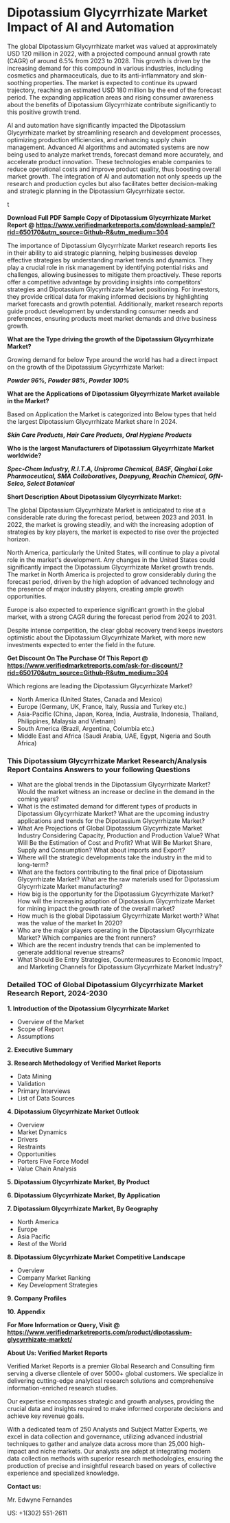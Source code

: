 <meta name="title" content="Global Dipotassium Glycyrrhizate Market Impact of AI and Automation"><meta name="description" content="The global Dipotassium Glycyrrhizate market was valued at approximately USD 120 million in 2022, with a projected compound annual growth rate (CAGR) of around 6.5% fro"><meta name="title" content="Dipotassium Glycyrrhizate Market Size, Share, Scope, Trends, Growth, Opportunities, Analysis, Forecast"><h1>Dipotassium Glycyrrhizate Market Impact of AI and Automation</h1><p>The global Dipotassium Glycyrrhizate market was valued at approximately USD 120 million in 2022, with a projected compound annual growth rate (CAGR) of around 6.5% from 2023 to 2028. This growth is driven by the increasing demand for this compound in various industries, including cosmetics and pharmaceuticals, due to its anti-inflammatory and skin-soothing properties. The market is expected to continue its upward trajectory, reaching an estimated USD 180 million by the end of the forecast period. The expanding application areas and rising consumer awareness about the benefits of Dipotassium Glycyrrhizate contribute significantly to this positive growth trend.</p><p>AI and automation have significantly impacted the Dipotassium Glycyrrhizate market by streamlining research and development processes, optimizing production efficiencies, and enhancing supply chain management. Advanced AI algorithms and automated systems are now being used to analyze market trends, forecast demand more accurately, and accelerate product innovation. These technologies enable companies to reduce operational costs and improve product quality, thus boosting overall market growth. The integration of AI and automation not only speeds up the research and production cycles but also facilitates better decision-making and strategic planning in the Dipotassium Glycyrrhizate sector.</p>t</p><p id="" class=""><strong>Download Full PDF Sample Copy of Dipotassium Glycyrrhizate Market Report @ <a href="https://www.verifiedmarketreports.com/download-sample/?rid=650170&utm_source=Github-R&utm_medium=304" target="_blank">https://www.verifiedmarketreports.com/download-sample/?rid=650170&utm_source=Github-R&utm_medium=304</a></strong></p><p>The importance of&nbsp;Dipotassium Glycyrrhizate Market research reports lies in their ability to aid strategic planning, helping businesses develop effective strategies by understanding market trends and dynamics. They play a crucial role in risk management by identifying potential risks and challenges, allowing businesses to mitigate them proactively. These reports offer a competitive advantage by providing insights into competitors' strategies and Dipotassium Glycyrrhizate Market positioning. For investors, they provide critical data for making informed decisions by highlighting market forecasts and growth potential. Additionally, market research reports guide product development by understanding consumer needs and preferences, ensuring products meet market demands and drive business growth.</p><p><strong>What are the&nbsp;Type driving the growth of the Dipotassium Glycyrrhizate Market?</strong></p><p id="" class="">Growing demand for below Type around the world has had a direct impact on the growth of the Dipotassium Glycyrrhizate Market:</p><em><strong>Powder 96%, Powder 98%, Powder 100%</strong></em></p><strong>What are the&nbsp;Applications&nbsp;of Dipotassium Glycyrrhizate Market available in the Market?</strong></p><p id="" class="">Based on Application the Market is categorized into Below types that held the largest Dipotassium Glycyrrhizate Market share In 2024.</p><em><strong>Skin Care Products, Hair Care Products, Oral Hygiene Products</strong></em></p><strong>Who is the largest Manufacturers of Dipotassium Glycyrrhizate Market worldwide?</strong></p><p><em><strong>Spec-Chem Industry, R.I.T.A, Uniproma Chemical, BASF, Qinghai Lake Pharmaceutical, SMA Collaboratives, Daepyung, Reachin Chemical, GfN-Selco, Select Botanical</strong></em></p><p id="" class=""><strong>Short Description About Dipotassium Glycyrrhizate Market:</strong></p><p>The global Dipotassium Glycyrrhizate Market is anticipated to rise at a considerable rate during the forecast period, between 2023 and 2031. In 2022, the market is growing steadily, and with the increasing adoption of strategies by key players, the market is expected to rise over the projected horizon.</p><p>North America, particularly the United States, will continue to play a pivotal role in the market's development. Any changes in the United States could significantly impact the Dipotassium Glycyrrhizate Market growth trends. The market in North America is projected to grow considerably during the forecast period, driven by the high adoption of advanced technology and the presence of major industry players, creating ample growth opportunities.</p><p>Europe is also expected to experience significant growth in the global market, with a strong CAGR during the forecast period from 2024 to 2031.</p><p>Despite intense competition, the clear global recovery trend keeps investors optimistic about the Dipotassium Glycyrrhizate Market, with more new investments expected to enter the field in the future.</p><p id="" class=""><strong>Get Discount On The Purchase Of This Report @ <a href="https://www.verifiedmarketreports.com/ask-for-discount/?rid=650170&utm_source=Github-R&utm_medium=304" target="_blank">https://www.verifiedmarketreports.com/ask-for-discount/?rid=650170&utm_source=Github-R&utm_medium=304</a></strong></p>Which regions are leading the Dipotassium Glycyrrhizate Market?</p><ul><li>North America (United States, Canada and Mexico)</li><li>Europe (Germany, UK, France, Italy, Russia and Turkey etc.)</li><li>Asia-Pacific (China, Japan, Korea, India, Australia, Indonesia, Thailand, Philippines, Malaysia and Vietnam)</li><li>South America (Brazil, Argentina, Columbia etc.)</li><li>Middle East and Africa (Saudi Arabia, UAE, Egypt, Nigeria and South Africa)</li></ul><h3 id="" class="">This Dipotassium Glycyrrhizate Market Research/Analysis Report Contains Answers to your following Questions</h3><ul><li>What are the global trends in the Dipotassium Glycyrrhizate Market? Would the market witness an increase or decline in the demand in the coming years?</li><li>What is the estimated demand for different types of products in Dipotassium Glycyrrhizate Market? What are the upcoming industry applications and trends for the Dipotassium Glycyrrhizate Market?</li><li>What Are Projections of Global Dipotassium Glycyrrhizate Market Industry Considering Capacity, Production and Production Value? What Will Be the Estimation of Cost and Profit? What Will Be Market Share, Supply and Consumption? What about imports and Export?</li><li>Where will the strategic developments take the industry in the mid to long-term?</li><li>What are the factors contributing to the final price of Dipotassium Glycyrrhizate Market? What are the raw materials used for Dipotassium Glycyrrhizate Market manufacturing?</li><li>How big is the opportunity for the Dipotassium Glycyrrhizate Market? How will the increasing adoption of Dipotassium Glycyrrhizate Market for mining impact the growth rate of the overall market?</li><li>How much is the global Dipotassium Glycyrrhizate Market worth? What was the value of the market In 2020?</li><li>Who are the major players operating in the Dipotassium Glycyrrhizate Market? Which companies are the front runners?</li><li>Which are the recent industry trends that can be implemented to generate additional revenue streams?</li><li>What Should Be Entry Strategies, Countermeasures to Economic Impact, and Marketing Channels for Dipotassium Glycyrrhizate Market Industry?</li></ul><h3 id="" class="">Detailed TOC of Global Dipotassium Glycyrrhizate Market Research Report, 2024-2030</h3><p id="" class=""><strong>1. Introduction of the Dipotassium Glycyrrhizate Market</strong></p><ul><li>Overview of the Market</li><li>Scope of Report</li><li>Assumptions</li></ul><p id="" class=""><strong>2. Executive Summary</strong></p><p id="" class=""><strong>3. Research Methodology of Verified Market Reports</strong></p><ul><li>Data Mining</li><li>Validation</li><li>Primary Interviews</li><li>List of Data Sources</li></ul><p id="" class=""><strong>4. Dipotassium Glycyrrhizate Market Outlook</strong></p><ul><li>Overview</li><li>Market Dynamics</li><li>Drivers</li><li>Restraints</li><li>Opportunities</li><li>Porters Five Force Model</li><li>Value Chain Analysis</li></ul><p id="" class=""><strong>5. Dipotassium Glycyrrhizate Market, By Product</strong></p><p id="" class=""><strong>6. Dipotassium Glycyrrhizate Market, By Application</strong></p><p id="" class=""><strong>7. Dipotassium Glycyrrhizate Market, By Geography</strong></p><ul><li>North America</li><li>Europe</li><li>Asia Pacific</li><li>Rest of the World</li></ul><p id="" class=""><strong>8. Dipotassium Glycyrrhizate Market Competitive Landscape</strong></p><ul><li>Overview</li><li>Company Market Ranking</li><li>Key Development Strategies</li></ul><p id="" class=""><strong>9. Company Profiles</strong></p><p id="" class=""><strong>10. Appendix</strong></p><p id="" class=""><strong>For More Information or Query, Visit @ <a href="https://www.verifiedmarketreports.com/product/dipotassium-glycyrrhizate-market/" target="_blank">https://www.verifiedmarketreports.com/product/dipotassium-glycyrrhizate-market/</a></strong></p><p id="" class=""><strong>About Us: Verified Market Reports</strong></p><p id="" class="">Verified Market Reports is a premier Global Research and Consulting firm serving a diverse clientele of over 5000+ global customers. We specialize in delivering cutting-edge analytical research solutions and comprehensive information-enriched research studies.</p><p id="" class="">Our expertise encompasses strategic and growth analyses, providing the crucial data and insights required to make informed corporate decisions and achieve key revenue goals.</p><p id="" class="">With a dedicated team of 250 Analysts and Subject Matter Experts, we excel in data collection and governance, utilizing advanced industrial techniques to gather and analyze data across more than 25,000 high-impact and niche markets. Our analysts are adept at integrating modern data collection methods with superior research methodologies, ensuring the production of precise and insightful research based on years of collective experience and specialized knowledge.</p><p id="" class=""><strong>Contact us:</strong></p><p id="" class="">Mr. Edwyne Fernandes</p><p id="" class="">US: +1(302) 551-2611</p>